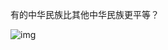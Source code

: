有的中华民族比其他中华民族更平等？


![img](https://chinadigitaltimes.net/chinese/files/2023/09/image-1694219240065.png)

